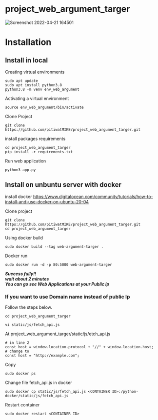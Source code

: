 # project_web_argument_targer

![Screenshot 2022-04-21 164501](https://user-images.githubusercontent.com/68042822/164428209-9acf0aaa-91cf-4d17-baa4-4efbdda83553.png)

# Installation

## Install in local

Creating virtual environments
```
sudo apt update
sudo apt install python3.8
python3.8 -m venv env_web_argument
```

Activating a virtual environment
```
source env_web_argument/bin/activate
```

Clone Project
```
git clone https://github.com/pitiwatMIKE/project_web_argument_targer.git
```

install packages requirements
```
cd project_web_argument_targer
pip install -r requirements.txt
```

Run web application
```
python3 app.py
```

## Install on unbuntu server with docker
install docker
https://www.digitalocean.com/community/tutorials/how-to-install-and-use-docker-on-ubuntu-20-04

Clone project
```
git clone https://github.com/pitiwatMIKE/project_web_argument_targer.git
cd project_web_argument_targer
```

Using docker build
```
sudo docker build --tag web-argument-targer .
```

Docker run
```
sudo docker run -d -p 80:5000 web-argument-targer
```
***Success fully!! <br/>***
***wait about 2 minutes <br/>***
***You can go see Web Applications at your Public Ip***
<br/>
### If you want to use Domain name instead of public Ip
Follow the steps below.
```
cd project_web_argument_targer
```

```
vi static/js/fetch_api.js
```

At project_web_argument_targer/static/js/etch_api.js
```
# in line 2
const host = window.location.protocol + "//" + window.location.host;
# change to
const host = "http://example.com";
```

Copy <CONTAINER ID>
```
sudo docker ps
```
  
Change file fetch_api.js in docker
```
sudo docker cp static/js/fetch_api.js <CONTAINER ID>:/python-docker/static/js/fetch_api.js
```

Restart container
```
sudo docker restart <CONTAINER ID>
```
  







